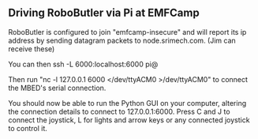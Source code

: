 ## Driving RoboButler via Pi at EMFCamp

RoboButler is configured to join "emfcamp-insecure" and will report its ip address by sending datagram packets to node.srimech.com. (Jim can receive these)

You can then ssh -L 6000:localhost:6000 pi@<ip address>

Then run "nc -l 127.0.0.1 6000 </dev/ttyACM0 >/dev/ttyACM0" to connect the MBED's serial connection.

You should now be able to run the Python GUI on your computer, altering the connection details to connect to 127.0.0.1:6000. 
Press C and J to connect the joystick, L for lights and arrow keys or any connected joystick to control it.

